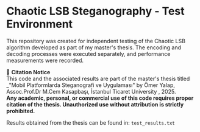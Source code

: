 # Chaotic LSB Steganography - Test Environment

This repository was created for independent testing of the Chaotic LSB algorithm developed as part of my master's thesis. The encoding and decoding processes were executed separately, and performance measurements were recorded.

📄 **Citation Notice**  
This code and the associated results are part of the master's thesis titled _"Mobil Platformlarda Steganografi ve Uygulaması"  by Ömer Yalap, Assoc.Prof.Dr M.Cem Kasapbaşı, İstanbul Ticaret University , 2025.  
**Any academic, personal, or commercial use of this code requires proper citation of the thesis. Unauthorized use without attribution is strictly prohibited.**

Results obtained from the thesis can be found in: `test_results.txt`
